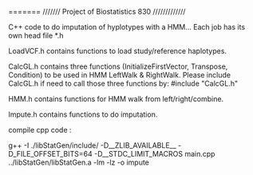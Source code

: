=======
///////    Project of Biostatistics 830  /////////////

C++ code to do imputation of hyplotypes with a HMM...
Each job has its own head file *.h

LoadVCF.h contains functions to load study/reference haplotypes.

CalcGL.h contains three functions (InitializeFirstVector, Transpose, Condition) to be used in HMM LeftWalk & RightWalk.
Please include CalcGL.h if need to call those three functions by:  #include "CalcGL.h"

HMM.h contains functions for HMM walk from left/right/combine.

Impute.h contains functions to do imputation.


compile cpp code :

g++ -I ./libStatGen/include/ -D__ZLIB_AVAILABLE__ -D_FILE_OFFSET_BITS=64 -D__STDC_LIMIT_MACROS main.cpp ../libStatGen/libStatGen.a -lm -lz -o impute

